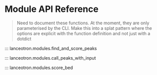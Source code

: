 # Module API Reference

> Need to document these functions. At the moment, they are only parameterised by the CLI. Make this into a splat pattern where the options are explicit with the function definition and not just with a dotdict

::: lanceotron.modules.find_and_score_peaks

::: lanceotron.modules.call_peaks_with_input

::: lanceotron.modules.score_bed